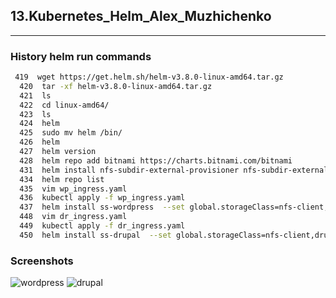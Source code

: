 ## 13.Kubernetes_Helm_Alex_Muzhichenko

---

### History helm run commands

```bash
 419  wget https://get.helm.sh/helm-v3.8.0-linux-amd64.tar.gz
  420  tar -xf helm-v3.8.0-linux-amd64.tar.gz
  421  ls
  422  cd linux-amd64/
  423  ls
  424  helm
  425  sudo mv helm /bin/
  426  helm
  427  helm version
  428  helm repo add bitnami https://charts.bitnami.com/bitnami
  431  helm install nfs-subdir-external-provisioner nfs-subdir-external-provisioner/nfs-subdir-external-provisioner --set nfs.server=192.168.37.105 --set nfs.path=/mnt/IT-Academy/nfs-data/sa2-20-22/Alex_Muzhichenko/
  434  helm repo list
  435  vim wp_ingress.yaml
  436  kubectl apply -f wp_ingress.yaml
  437  helm install ss-wordpress  --set global.storageClass=nfs-client,wordpressUsername=admin,wordpressPassword=password bitnami/wordpress
  448  vim dr_ingress.yaml
  449  kubectl apply -f dr_ingress.yaml
  450  helm install ss-drupal  --set global.storageClass=nfs-client,drupalUsername=admin,drupalPassword=password bitnami/drupal


```

### Screenshots 

![wordpress](https://github.com/amuzhichenko/sa.it-academy.by/blob/md-sa2-20-22/Alex_Muzhichenko/13.Kubernetes.Helm/wp.JPG)
![drupal](https://github.com/amuzhichenko/sa.it-academy.by/blob/md-sa2-20-22/Alex_Muzhichenko/13.Kubernetes.Helm/dr.JPG)
